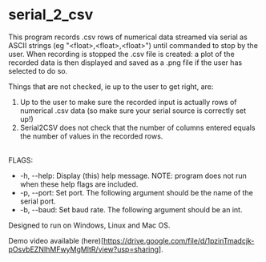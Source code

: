 # serial_2_csv

This program records .csv rows of numerical data streamed via serial as ASCII
strings (eg "<float\>,<float\>,<float\>") until commanded to stop by the user.
When recording is stopped the .csv file is created: a plot of the recorded data
is then displayed and saved as a .png file if the user has selected to do so.

Things that are not checked, ie up to the user to get right, are:

1) Up to the user to make sure the recorded input is actually rows of numerical
    .csv data (so make sure your serial source is correctly set up!)
2) Serial2CSV does not check that the number of columns entered equals the number
    of values in the recorded rows.
<br>
FLAGS:

* -h, --help: Display (this) help message. NOTE: program does not run when
               these help flags are included.
* -p, --port: Set port. The following argument should be the name of the
               serial port.
* -b, --baud: Set baud rate. The following argument should be an int.

Designed to run on Windows, Linux and Mac OS.

Demo video available (here)[https://drive.google.com/file/d/1pzinTmadcjk-pOsvbEZNIhMFwyMgMltR/view?usp=sharing].
